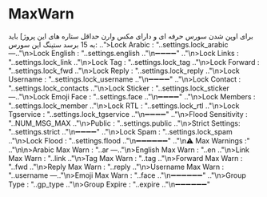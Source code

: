# MaxWarn
برای اوپن شدن سورس حرفه ای و دارای مکس وارن حداقل ستاره های این پروژ] باید به 15 برسد
ستینگ این سورس:
..">Lock Arabic : "..settings.lock_arabic
  —.."\n>Lock English : "..settings.english
  .."\n➖➖➖➖"
  .."\n>Lock Links : "..settings.lock_link
  .."\n>Lock Tag : "..settings.lock_tag
  .."\n>Lock Forward : "..settings.lock_fwd
  .."\n>Lock Reply : "..settings.lock_reply
  .."\n>Lock Username : "..settings.lock_username
  .."\n➖➖➖➖"
  .."\n>Lock Contact : "..settings.lock_contacts
  .."\n>Lock Sticker : "..settings.lock_sticker
  —.."\n>Lock Emoji Face : "..settings.face
  .."\n➖➖➖➖"
  .."\n>Lock Members : "..settings.lock_member
  .."\n>Lock RTL : "..settings.lock_rtl
  .."\n>Lock Tgservice : "..settings.lock_tgservice
  .."\n➖➖➖➖"
  .."\n>Flood Sensitivity : "..NUM_MSG_MAX
  .."\n>Public : "..settings.public
  .."\n>Strict Settings: "..settings.strict
  .."\n➖➖➖➖"
  .."\n>Lock Spam : "..settings.lock_spam
  .."\n>Lock Flood : "..settings.flood
  .."\n➖➖➖➖➖➖"
  .."\n⚠️ Max Warnings :"
  .."\n\n>Arabic Max Warn : "..ar
  —.."\n>English Max Warn : "..en
  .."\n>Link Max Warn : "..link
  .."\n>Tag Max Warn : "..tag
  .."\n>Forward Max Warn : "..fwd
  .."\n>Reply Max Warn : "..reply
  .."\n>Username Max Warn : "..username
  —.."\n>Emoji Max Warn : "..face
  .."\n➖➖➖➖➖➖"
  .."\n>Group Type : "..gp_type
  .."\n>Group Expire : "..expire
  .."\n➖➖➖➖➖➖"
